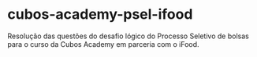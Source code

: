 # cubos-academy-psel-ifood

Resolução das questões do desafio lógico do Processo Seletivo de bolsas para o curso da Cubos Academy em parceria com o iFood.
